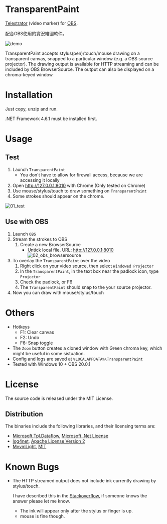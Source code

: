 # TransparentPaint

[Telestrator][1] (video marker) for [OBS][2]. 

配合OBS使用的實況繪圖軟件。

![demo](https://raw.githubusercontent.com/sam0737/TransparentPaint/master/docs/demo.gif)

TransparentPaint accepts stylus(pen)/touch/mouse drawing on a transparent canvas, snapped to a particular window (e.g. a OBS source projector). 
The drawing output is available for HTTP streaming and can be included by OBS BrowserSource. The output can also be displayed on a chroma-keyed window.

# Installation

Just copy, unzip and run.

.NET Framework 4.6.1 must be installed first.

# Usage

## Test

1. Launch `TransparentPaint`
   * You don't have to allow for firewall access, because we are accessing it locally
3. Open http://127.0.0.1:8010 with Chrome (Only tested on Chrome)
4. Use mouse/stylus/touch to draw something on `TransparentPaint`
5. Some strokes should appear on the chrome.

![01_test](https://raw.githubusercontent.com/sam0737/TransparentPaint/master/docs/01_test.png)

## Use with OBS

1. Launch `OBS`
2. Stream the strokes to OBS
   1. Create a new BrowserSource
      * Untick local file, URL: http://127.0.0.1:8010
![02_obs_browsersource](https://raw.githubusercontent.com/sam0737/TransparentPaint/master/docs/02_obs_browsersource.png)
3. To overlay the `TransparentPaint` over the video
   1. Right click on your video source, then select `Windowed Projector`
   2. In the `TransparentPaint`, in the text box near the padlock icon, type `Projector`
   3. Check the padlock, or F6
   4. The `TransparentPaint` should snap to the your source projector.
4. Now you can draw with mouse/stylus/touch

# Others

* Hotkeys
   * F1: Clear canvas
   * F2: Undo
   * F6: Snap toggle
* The `Zoom` button creates a cloned window with Green chroma key, which might be useful in some sistuation.
* Config and logs are saved at `%LOCALAPPDATA%\TransparentPaint`
* Tested with Windows 10 + OBS 20.0.1

# License

The source code is released under the MIT License.

## Distribution

The binaries include the following libraries, and their licensing terms are:

* [Microsoft.Tpl.Dataflow](https://www.nuget.org/packages/Microsoft.Tpl.Dataflow/), 
  [Microsoft .Net License](https://www.microsoft.com/net/dotnet_library_license.htm)
* [log4net](https://logging.apache.org/log4net/), [Apache License Version 2](https://logging.apache.org/log4net/license.html)
* [MvvmLight](https://mvvmlight.codeplex.com/), [MIT](https://mvvmlight.codeplex.com/license)


# Known Bugs

* The HTTP streamed output does not include ink currently drawing by stylus/touch.
  
  I have described this in the [Stackoverflow][10], if someone knows the answer please let me know.
  * The ink will appear only after the stylus or finger is up.
  * mouse is fine though. 

[1]: https://en.wikipedia.org/wiki/Telestrator
[2]: https://obsproject.com/
[10]: https://stackoverflow.com/questions/45963928/creating-bitmap-of-inkcanvas-that-includes-stroke-from-dynamicrenderer-drawn-by
